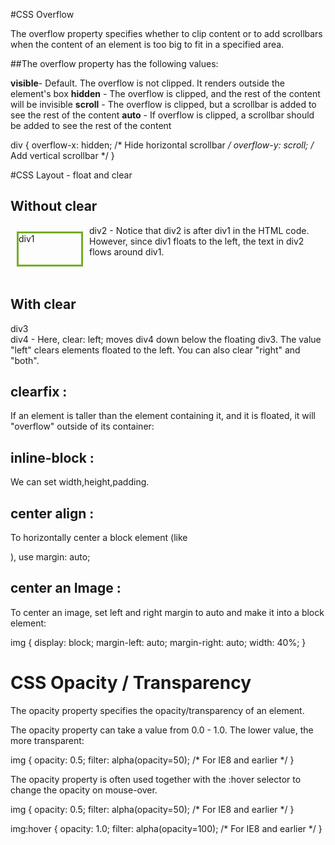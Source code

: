 #CSS Overflow

The overflow property specifies whether to clip content or to add scrollbars when the content of an element is too big to fit in a specified area.

##The overflow property has the following values:

**visible**- Default. The overflow is not clipped. It renders outside the element's box
**hidden** - The overflow is clipped, and the rest of the content will be invisible
**scroll** - The overflow is clipped, but a scrollbar is added to see the rest of the content
**auto**   - If overflow is clipped, a scrollbar should be added to see the rest of the content

div {
    overflow-x: hidden; /* Hide horizontal scrollbar */
    overflow-y: scroll; /* Add vertical scrollbar */
}

#CSS Layout - float and clear

<!DOCTYPE html>
<html>
<head>
<style>
.div1 {
    float: left;
    width: 100px;
    height: 50px;
    margin: 10px;
    border: 3px solid #73AD21;
}

.div2 {
    border: 1px solid red;
}

.div3 {
    float: left;
    width: 100px;
    height: 50px;
    margin: 10px;
    border: 3px solid #73AD21;
}

.div4 {
    border: 1px solid red;
    clear: left;
}
</style>
</head>
<body>

<h2>Without clear</h2>
<div class="div1">div1</div>
<div class="div2">div2 - Notice that div2 is after div1 in the HTML code. However, since div1 floats to the left, the text in div2 flows around div1.</div>
<br><br>

<h2>With clear</h2>
<div class="div3">div3</div>
<div class="div4">div4 - Here, clear: left; moves div4 down below the floating div3. The value "left" clears elements floated to the left. You can also clear "right" and "both".</div>

</body>
</html>


## clearfix :

If an element is taller than the element containing it, and it is floated, it will "overflow" outside of its container:

## inline-block :

We can set width,height,padding.

## center align :

To horizontally center a block element (like <div>), use margin: auto;

## center an Image :

To center an image, set left and right margin to auto and make it into a block element:

img {
    display: block;
    margin-left: auto;
    margin-right: auto;
    width: 40%;
}
# CSS Opacity / Transparency

The opacity property specifies the opacity/transparency of an element.

The opacity property can take a value from 0.0 - 1.0. The lower value, the more transparent:

img {
    opacity: 0.5;
    filter: alpha(opacity=50); /* For IE8 and earlier */
}

The opacity property is often used together with the :hover selector to change the opacity on mouse-over.

img {
    opacity: 0.5;
    filter: alpha(opacity=50); /* For IE8 and earlier */
}

img:hover {
    opacity: 1.0;
    filter: alpha(opacity=100); /* For IE8 and earlier */
}





